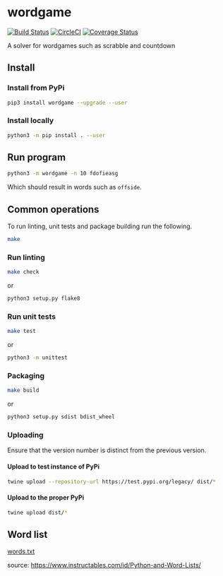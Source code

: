 # wordgame
[![Build Status](https://travis-ci.org/AaronRobson/wordgame.svg?branch=master)](https://travis-ci.org/AaronRobson/wordgame)
[![CircleCI](https://circleci.com/gh/AaronRobson/wordgame.svg?style=svg)](https://circleci.com/gh/AaronRobson/wordgame)
[![Coverage Status](https://coveralls.io/repos/github/AaronRobson/wordgame/badge.svg?branch=master)](https://coveralls.io/github/AaronRobson/wordgame?branch=master)

A solver for wordgames such as scrabble and countdown

## Install

### Install from PyPi
```bash
pip3 install wordgame --upgrade --user
```

### Install locally
```bash
python3 -m pip install . --user
```

## Run program
```bash
python3 -m wordgame -n 10 fdofieasg
```
Which should result in words such as `offside`.

## Common operations
To run linting, unit tests and package building run the following.
```bash
make
```

### Run linting
```bash
make check
```
or
```bash
python3 setup.py flake8
```

### Run unit tests
```bash
make test
```
or
```bash
python3 -m unittest
```

### Packaging
```bash
make build
```
or
```bash
python3 setup.py sdist bdist_wheel
```

### Uploading
Ensure that the version number is distinct from the previous version.

#### Upload to test instance of PyPi
```bash
twine upload --repository-url https://test.pypi.org/legacy/ dist/*
```

#### Upload to the proper PyPi
```bash
twine upload dist/*
```

## Word list
[words.txt](words.txt)

source: https://www.instructables.com/id/Python-and-Word-Lists/
